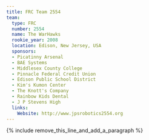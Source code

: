 ```yaml
---
title: FRC Team 2554
team:
  type: FRC
  number: 2554
  name: The WarHawks
  rookie_year: 2008
  location: Edison, New Jersey, USA
  sponsors:
  - Picatinny Arsenal
  - BAE Systems
  - Middlesex County College
  - Pinnacle Federal Credit Union
  - Edison Public School District
  - Kim's Kumon Center
  - The Knott's Company
  - Rainbow Kids Dental
  - J P Stevens High
  links:
    Website: http://www.jpsrobotics2554.org
---
```


{% include remove_this_line_and_add_a_paragraph %}